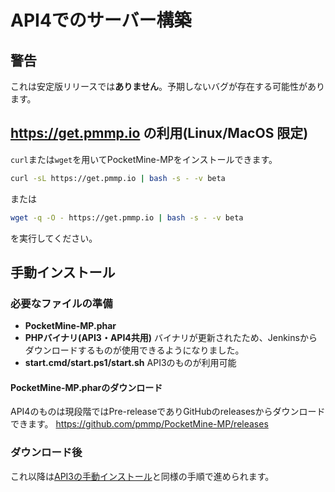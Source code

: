 # API4でのサーバー構築
## 警告
これは安定版リリースでは**ありません**。予期しないバグが存在する可能性があります。

## https://get.pmmp.io の利用(Linux/MacOS 限定)
`curl`または`wget`を用いてPocketMine-MPをインストールできます。
```bash
curl -sL https://get.pmmp.io | bash -s - -v beta
```
または
```bash
wget -q -O - https://get.pmmp.io | bash -s - -v beta
```
を実行してください。

## 手動インストール
### 必要なファイルの準備
- **PocketMine-MP.phar**
- **PHPバイナリ(API3・API4共用)** バイナリが更新されたため、Jenkinsからダウンロードするものが使用できるようになりました。
- **start.cmd/start.ps1/start.sh** API3のものが利用可能

#### PocketMine-MP.pharのダウンロード
API4のものは現段階ではPre-releaseでありGitHubのreleasesからダウンロードできます。
<https://github.com/pmmp/PocketMine-MP/releases>


### ダウンロード後
これ以降は[API3の手動インストール](/building/README.md#_2)と同様の手順で進められます。